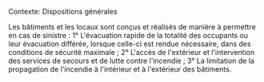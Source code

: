 Contexte: Dispositions générales

Les bâtiments et les locaux sont conçus et réalisés de manière à permettre en cas de sinistre : 1° L'évacuation rapide de la totalité des occupants ou leur évacuation différée, lorsque celle-ci est rendue nécessaire, dans des conditions de sécurité maximale ; 2° L'accès de l'extérieur et l'intervention des services de secours et de lutte contre l'incendie ; 3° La limitation de la propagation de l'incendie à l'intérieur et à l'extérieur des bâtiments.